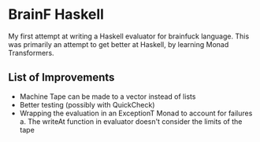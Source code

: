 # BrainF Haskell
My first attempt at writing a Haskell evaluator for brainfuck language. This was primarily an attempt to get better at Haskell, by learning Monad Transformers. 

## List of Improvements
- Machine Tape can be made to a vector instead of lists
- Better testing (possibly with QuickCheck)
- Wrapping the evaluation in an ExceptionT Monad to account for failures
    a. The writeAt function in evaluator doesn't consider the limits of the tape

